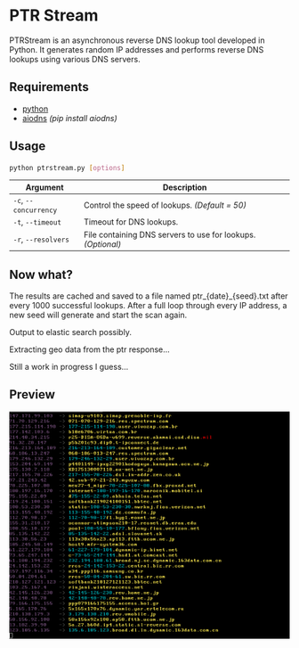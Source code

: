 # PTR Stream

PTRStream is an asynchronous reverse DNS lookup tool developed in Python. It generates random IP addresses and performs reverse DNS lookups using various DNS servers.



## Requirements
- [python](https://www.python.org/)
- [aiodns](https://pypi.org/project/aiodns/) *(pip install aiodns)*

## Usage

```bash
python ptrstream.py [options]
```

| Argument               | Description                                                  |
| ---------------------- | ------------------------------------------------------------ |
|  `-c`, `--concurrency` | Control the speed of lookups. *(Default = 50)*               |
| `-t`, `--timeout`      | Timeout for DNS lookups.                                     |
| `-r`, `--resolvers`    | File containing DNS servers to use for lookups. *(Optional)* |

## Now what?
The results are cached and saved to a file named ptr_{date}_{seed}.txt after every 1000 successful lookups. After a full loop through every IP address, a new seed will generate and start the scan again.

Output to elastic search possibly.

Extracting geo data from the ptr response...

Still a work in progress I guess...


## Preview
![](.screens/preview.gif)
